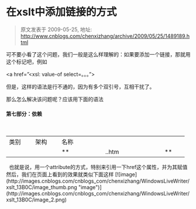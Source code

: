 # 在xslt中添加链接的方式 
> 原文发表于 2009-05-25, 地址: http://www.cnblogs.com/chenxizhang/archive/2009/05/25/1489189.html 


可不要小看了这个问题，我们一般是这么样理解的：如果要添加一个链接，那就用<a>这个标记吧，例如

 <a href=”<xsl: value-of select=。。。”>

 但是，这样的语法是行不通的，因为有多个双引号，互相干扰了。

 那么怎么解决该问题呢？应该用下面的语法

 <h4>第七部分：依赖</h4>  
<table>  
  <tr class="RowHeader">  
    <td>类别</td>  
    <td>架构</td>  
    <td>名称</td>   </tr>   <xsl:for-each select="ParentDependencies/ParentDependency">  
    <tr>  
      <td>  
        <xsl:value-of select="Type"/>  
      </td>  
      <td>  
        <xsl:value-of select="Schema"/>  
      </td>  
      <td>  
**<a>  
          <xsl:attribute name="href">  
            <xsl:value-of select="Schema"/>.<xsl:value-of select="Name"/>.htm  
          </xsl:attribute>  
          <xsl:value-of select="Name"/>  
        </a>**  
      </td>     </tr>   </xsl:for-each> </table>   也就是说，用一个attribute的方式，特别来引用一下href这个属性，并为其赋值 然后，我们在页面上看到的效果就类似下面这样 [![image](http://images.cnblogs.com/cnblogs_com/chenxizhang/WindowsLiveWriter/xslt_13B0C/image_thumb.png "image")](http://images.cnblogs.com/cnblogs_com/chenxizhang/WindowsLiveWriter/xslt_13B0C/image_2.png)



















